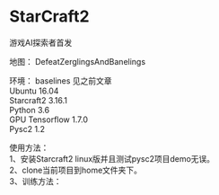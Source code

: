 StarCraft2
===========
游戏AI探索者首发
 
地图： DefeatZerglingsAndBanelings<br>

环境： 
    baselines 见之前文章 <br>
    Ubuntu          16.04 <br>
    Starcraft2      3.16.1  <br>
    Python          3.6  <br>
    GPU Tensorflow  1.7.0 <br>
    Pysc2           1.2 <br>
  
使用方法：<br>
       1、安装Starcraft2 linux版并且测试pysc2项目demo无误。<br>
       2、clone当前项目到home文件夹下。<br>
       3、训练方法： <br>

